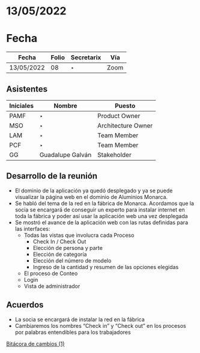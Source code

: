 # 13/05/2022

# Fecha

| Fecha | Folio | Secretarix | Vía |
| --- | --- | --- | --- |
| 13/05/2022 | 08 | ‣  | Zoom |

## Asistentes

| Iniciales | Nombre | Puesto |
| --- | --- | --- |
| PAMF | ‣  | Product Owner |
| MSO | ‣  | Architecture Owner |
| LAM | ‣  | Team Member |
| PCF | ‣  | Team Member |
| GG | Guadalupe Galván | Stakeholder |

## Desarrollo de la reunión

- El dominio de la aplicación ya quedó desplegado y ya se puede visualizar la página web en el dominio de Aluminios Monarca.
- Se habló del tema de la red en la fábrica de Monarca. Acordamos que la socia se encargará de conseguir un experto para instalar internet en toda la fábrica y poder así usar la aplicación web una vez desplegada
- Se mostró el avance de la aplicación web con las rutas definidas para las interfaces:
    - Todas las vistas que involucra cada Proceso
        - Check In / Check Out
        - Elección de persona y parte
        - Elección de categoría
        - Elección del número de modelo
        - Ingreso de la cantidad y resumen de las opciones elegidas
    - El proceso de Conteo
    - Login
    - Vista de administrador

## Acuerdos

- La socia se encargará de instalar la red en la fábrica
- Cambiaremos los nombres “Check in” y “Check out” en los procesos por palabras entendibles para los trabajadores

[Bitácora de cambios (1)](13%2005%202022%2047b85386179a4d0c8c9a0ff7450f2258/Bita%CC%81cora%20de%20cambios%20(1)%207b8fc524c1ff40ed8662ad09435551ca.csv)